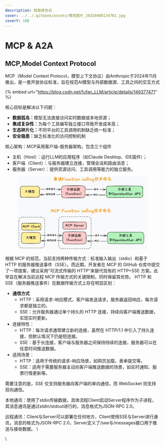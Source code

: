 ```yaml
---
description: 智能体协议
cover: ../../.gitbook/assets/微信图片_20250408134702.jpg
coverY: 108
---
```


# MCP & A2A

## MCP,**Model Context Protocol**

MCP（Model Context Protocol，模型上下文协议）由Anthropic于2024年11月推出，是一套开放协议标准，旨在规范AI模型与外部数据源、工具之间的交互方式

{% embed url="https://blog.csdn.net/fufan_LLM/article/details/146377471" %}

核心目标是解决以下问题：

* **数据孤岛：**&#x6A21;型无法直接访问实时数据或本地资源；
* **集成复杂性：**&#x4E3A;每个工具编写独立接口导致开发成本高；
* **生态碎片化：**&#x4E0D;同平台的工具调用机制缺乏统一标准；
* **安全隐患：**&#x7F3A;乏标准化的访问控制机制

核心架构：MCP采用客户端-服务器架构，包含三个组件

* 主机（Host）：运行LLM的应用程序（如Claude Desktop、IDE插件）；
* 客户端（Client）：与服务器建立连接，管理会话和路由消息；
* 服务器（Server）：提供资源访问、工具调用等能力的独立服务。

<figure><img src="../../.gitbook/assets/image (1) (1) (1).png" alt=""><figcaption></figcaption></figure>

根据 MCP 的规范，当前支持两种传输方式：标准输入输出（stdio）和基于 HTTP 的服务器推送事件（SSE）。而近期，开发者在 MCP 的 GitHub 仓库中提交了一项提案，建议采用“可流式传输的 HTTP”来替代现有的 HTTP+SSE 方案。此举旨在解决当前远程 MCP 传输方式的关键限制，同时保留其优势。 HTTP 和 SSE（服务器推送事件）在数据传输方式上存在明显区别：

* **通信方式**
  * HTTP：采用请求-响应模式，客户端发送请求，服务器返回响应，每次请求都是独立的。
  * SSE：允许服务器通过单个持久的 HTTP 连接，持续向客户端推送数据，实现实时更新。
* 连接特性：
  * HTTP：每次请求通常建立新的连接，虽然在 HTTP/1.1 中引入了持久连接，但默认情况下仍是短连接。
  * SSE：基于长连接，客户端与服务器之间保持持续的连接，服务器可以在任意时间推送数据。
* 适用场景：
  * HTTP：适用于传统的请求-响应场景，如网页加载、表单提交等。
  * SSE：适用于需要服务器主动向客户端推送数据的场景，如实时通知、股票行情更新等。

需要注意的是，SSE 仅支持服务器向客户端的单向通信，而 WebSocket 则支持双向通信。

本地通讯：使用了stdio传输数据，具体流程Client启动Server程序作为子进程，其消息通讯是通过stdin/stdout进行的，消息格式为JSON-RPC 2.0。

远程通讯：Client与Server可以部署在任何地方，Client使用SSE与Server进行通讯，消息的格式为JSON-RPC 2.0，Server定义了/see与/messages接口用于推送与接收数据。
\

\



